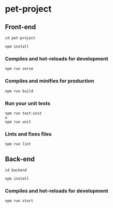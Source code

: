 # pet-project

## Front-end #####

```
cd pet-project
```
```
npm install
```
### Compiles and hot-reloads for development
```
npm run serve
```

### Compiles and minifies for production
```
npm run build
```

### Run your unit tests
```
npm run test:unit
o
npm run unit
```

### Lints and fixes files
```
npm run lint
```

## Back-end #####
```
cd backend
```
```
npm install
```
### Compiles and hot-reloads for development
```
npm run start
```